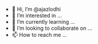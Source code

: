 - 👋 Hi, I’m @ajazlodhi
- 👀 I’m interested in ...
- 🌱 I’m currently learning ...
- 💞️ I’m looking to collaborate on ...
- 📫 How to reach me ...

<!---
ajazlodhi/ajazlodhi is a ✨ special ✨ repository because its `README.md` (this file) appears on your GitHub profile.
You can click the Preview link to take a look at your changes.
--->
